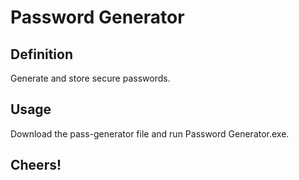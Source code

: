 # Password Generator

## Definition

Generate and store secure passwords.

## Usage
Download the pass-generator file and run Password Generator.exe.

## Cheers!
